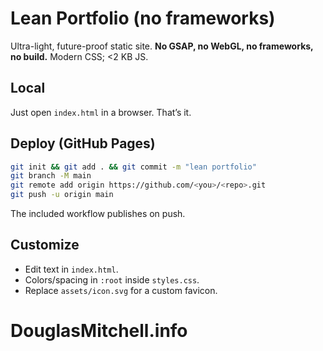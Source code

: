 # Lean Portfolio (no frameworks)
Ultra-light, future-proof static site. **No GSAP, no WebGL, no frameworks, no build.** Modern CSS; <2 KB JS.

## Local
Just open `index.html` in a browser. That’s it.

## Deploy (GitHub Pages)
```bash
git init && git add . && git commit -m "lean portfolio"
git branch -M main
git remote add origin https://github.com/<you>/<repo>.git
git push -u origin main
```
The included workflow publishes on push.

## Customize
- Edit text in `index.html`.
- Colors/spacing in `:root` inside `styles.css`.
- Replace `assets/icon.svg` for a custom favicon.
# DouglasMitchell.info
